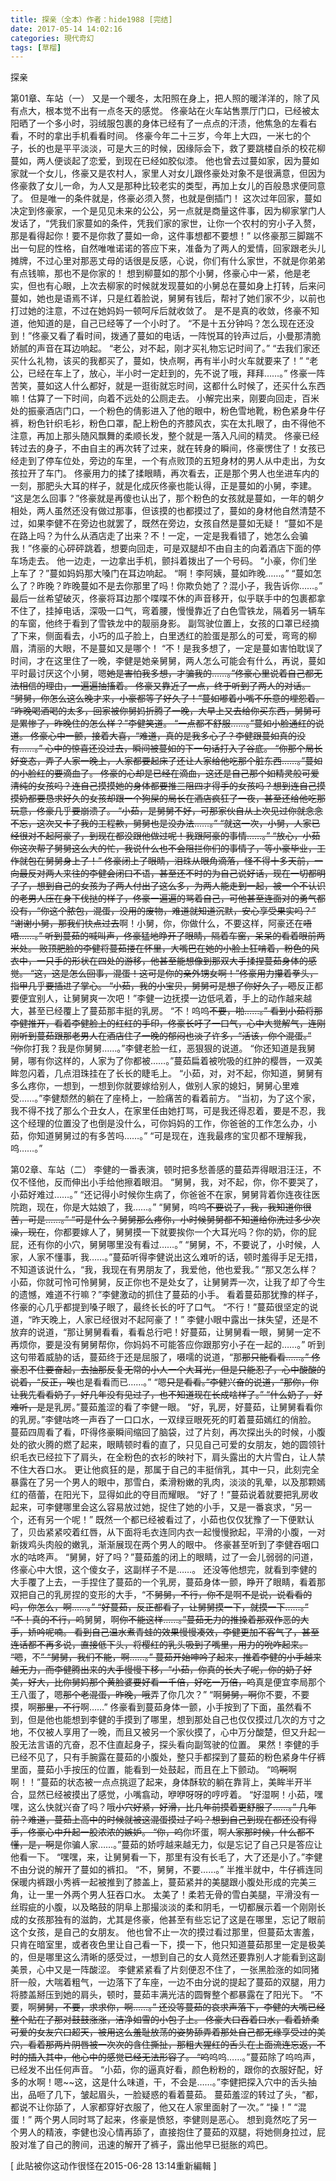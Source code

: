 ```yaml
---
title: 探亲（全本）作者：hide1988 [完结]
date: 2017-05-14 14:02:16
categories: 現代奇幻
tags: [草榴]
---
```

探亲


第01章、车站（一）
又是一个暖冬，太阳照在身上，把人照的暖洋洋的，除了风有点大，根本觉不出有一点冬天的感觉。
佟豪站在火车站售票厅门口，已经被太阳晒了一个多小时，羽绒服包裹的身体已经有了一点点的汗渍，他焦急的左看右看，不时的拿出手机看看时间。
佟豪今年二十三岁，今年上大四，一米七的个子，长的也是平平淡淡，可是大三的时候，因缘际会下，救了要跳楼自杀的校花柳蔓如，两人便谈起了恋爱，到现在已经如胶似漆。
他也曾去过蔓如家，因为蔓如家就一个女儿，佟豪又是农村人，家里人对女儿跟佟豪处对象不是很满意，但因为佟豪救了女儿一命，为人又是那种比较老实的类型，再加上女儿的百般恳求便同意了。
但是唯一的条件就是，佟豪必须入赘，也就是倒插门！
这次过年回家，蔓如决定到佟豪家，一个是见见未来的公公，另一点就是商量这件事，因为柳家掌门人发话了，“凭我们家蔓如的条件，凭我们家的家世，让你一个农村的穷小子入赘，那是看得起你！要不是你救了蔓如一命，这件事想都不要想！”
以佟豪那三脚踹不出一句屁的性格，自然唯唯诺诺的答应下来，准备为了两人的爱情，回家跟老头儿摊牌，不过心里对那恶丈母的话很是反感，心说，你们有什么家世，不就是你弟弟有点钱嘛，那也不是你家的！
想到柳蔓如的那个小舅，佟豪心中一紧，他是老实，但也有心眼，上次去柳家的时候就发现蔓如的小舅总在蔓如身上打转，后来问蔓如，她也是语焉不详，只是红着脸说，舅舅有钱后，帮衬了她们家不少，以前也打过她的注意，不过在她妈妈一顿呵斥后就收敛了。
是不是真的收敛，佟豪不知道，他知道的是，自己已经等了一个小时了。
“不是十五分钟吗？怎么现在还没到！”佟豪又看了看时间，拨通了蔓如的电话，一阵悦耳的铃声过后，小曼那清脆娇腻的声音在耳边响起。
“老公，对不起，刚才买礼物忘记时间了。”
“去我们家还买什么礼物，该买的我都买了，蔓如，快点啊，再有半小时火车就要来了！”
“老公，已经在车上了，放心，半小时一定赶到的，先不说了哦，拜拜……。”
佟豪一阵苦笑，蔓如这人什么都好，就是一逛街就忘时间，这都什么时候了，还买什么东西嘛！估算了一下时间，向着不远处的公厕走去。
小解完出来，刚要向回走，百米处的振豪酒店门口，一个粉色的倩影进入了他的眼中，粉色雪地靴，粉色紧身牛仔裤，粉色针织毛衫，粉色口罩，配上粉色的齐膝风衣，实在太扎眼了，由不得他不注意，再加上那头随风飘舞的柔顺长发，整个就是一落入凡间的精灵。
佟豪已经转过去的身子，不由自主的再次转了过来，就在转身的瞬间，佟豪愣住了！女孩已经走到了停车位处，旁边的车里，一个有点败顶的五短身材的男人从中走出，为女孩拉开了车门。
佟豪用力的揉了揉眼睛，再次看去，正是那个男人也坐进车内的一刻，那肥头大耳的样子，就是化成灰佟豪也能认得，正是蔓如的小舅，李建。
“这是怎么回事？”佟豪就是再傻也认出了，那个粉色的女孩就是蔓如，一年的朝夕相处，两人虽然还没有做过那事，但该摸的也都摸过了，蔓如的身材他自然清楚不过，如果李健不在旁边也就罢了，既然在旁边，女孩自然是蔓如无疑！
“蔓如不是在路上吗？为什么从酒店走了出来？不！一定，一定是我看错了，她怎么会骗我！”佟豪的心砰砰跳着，想要向回走，可是双腿却不由自主的向着酒店下面的停车场走去。
他一边走，一边拿出手机，颤抖着拨出了一个号码。
“小豪，你们坐上车了？”蔓如妈妈那大嗓门在耳边响起。
“啊！李阿姨，蔓如昨晚……。”
“蔓如怎么了？昨晚？昨晚蔓如不是去你那里了吗！你欺负她了？混小子，我告诉你……。”
最后一丝希望破灭，佟豪将耳边那个喋喋不休的声音移开，似乎联手中的包裹都拿不住了，挂掉电话，深吸一口气，弯着腰，慢慢靠近了白色雪铁龙，隔着另一辆车的车窗，他终于看到了雪铁龙中的靓丽身影。
副驾驶位置上，女孩的口罩已经摘了下来，侧面看去，小巧的瓜子脸上，白里透红的脸蛋是那么的可爱，弯弯的柳眉，清丽的大眼，不是蔓如又是哪个！
“不！是我多想了，一定是蔓如害怕耽误了时间，才在这里住了一晚，李健是她亲舅舅，两人怎么可能会有什么，再说，蔓如平时最讨厌这个小舅，嗯~~她是害怕我多想，才骗我的……。”佟豪心里说着自己都无法相信的理由，一遍遍抽搐着。
佟豪又靠近了一点，终于听到了两人的对话。
“舅舅，你怎么这么晚才来，小豪都等了好久了！”蔓如嘟着小嘴不乐意的埋怨着。
“昨晚喝酒喝的太多，回家被你舅妈折腾了一晚，大早上又去给你买东西，舅舅可是累惨了，昨晚住的怎么样？”李健笑道。
“一点都不舒服……。”蔓如小脸通红的说道。
佟豪心中一颤，接着大喜，“难道，真的是我多心了？李健跟蔓如真的没有……。”
心中的惊喜还没过去，瞬间被蔓如的下一句话打入了谷底。
“你那个局长好变态，弄了人家一晚上，人家都要起床了还让人家给他吃那个脏东西……。”蔓如的小脸红的要滴血了。
佟豪的心却是已经在滴血，这还是自己那个如精灵般可爱清纯的女孩吗？连自己摸摸她的身体都要推三阻四才得手的女孩吗？想到连自己摸摸奶都要恳求好久的女孩却跟一个狗屎的局长在酒店疯狂了一夜，甚至还给他吃那玩意，佟豪几乎要崩溃了。
“小茹，是舅舅不好，可那家伙自从上次见过你就念念不忘，这次又卡了我的工程款，舅舅也是没办法……。”
“就这一次，小舅，人家已经很对不起阿豪了，到现在都没跟他做过呢！我跟阿豪的事情……。”
“放心，小茹你这次帮了舅舅这么大的忙，我说什么也不会阻拦你们的事情了，等小豪毕业，工作就包在舅舅身上了！”
佟豪闭上了眼睛，泪珠从眼角滴落，怪不得十多天前，一向最反对两人来往的李健会闭口不语，甚至还不时的为自己说好话，现在一切都明了了，想到自己的女孩为了两人付出了这么多，为两人能走到一起，被一个不认识的老男人压在身下伐挞的样子，佟豪一遍遍的骂着自己，可他甚至连面对的勇气都没有，“你这个脓包，混蛋，没用的废物，难道就知道沉默，安心享受果实吗？”
“谢谢小舅，那我们快点过去~~啊！小舅，你，你做什么，不要这样，阿豪还在~~唔唔……。”
听到蔓茹的喊叫声，佟豪猛地睁开了眼睛，隔着车窗，呆呆的看着眼前两米处。
败顶肥脸的李健将蔓茹搂在怀里，大嘴巴在她的小脸上狂啃着，粉色的风衣中，一只手的形状在四处的游移，他甚至能想像到那双大手揉捏蔓茹身体的感觉。
“这，这是怎么回事，混蛋！这可是你的亲外甥女啊！”佟豪用力攥着拳头，指甲几乎要插进了掌心。
“小茹，我的小宝贝，舅舅可是想了你好久了，嗯~~反正都要便宜别人，让舅舅爽一次吧！”李健一边抚摸一边低吼着，手上的动作越来越大，甚至已经覆上了蔓茹那丰挺的乳房。
“不！呜呜~~不要，啪……。”
看到小茹将那李健推开，看着李健脸上的红红的手印，佟豪长吁了一口气，心中大觉解气，连刚刚听到蔓茹跟那老男人在酒店住了一晚的郁闷也淡了许多，“活该，你个混蛋。”
“你~~你打我？我是你舅舅……。”李健老脸一红，恶狠狠的说道。
“你还知道是我舅舅，哪有你这样的，人家为了你都被……。”蔓茹扁着被吮吸的红肿的樱唇，一双美眸忽闪着，几点泪珠挂在了长长的睫毛上。
“小茹，对，对不起，你知道，舅舅有多么疼你，一想到，一想到你就要嫁给别人，做别人家的媳妇，舅舅心里难受……。”李健颓然的躺在了座椅上，一脸痛苦的看着前方。
“当初，为了这个家，我不得不找了那么个丑女人，在家里任由她打骂，可是我还得忍着，要是不忍，我这个经理的位置没了也倒是没什么，可你妈妈的工作，你爸爸的工作怎么办，小茹，你知道舅舅过的有多苦吗……。”
“可是现在，连我最疼的宝贝都不理解我，呜……。”


第02章、车站（二）
李健的一番表演，顿时把多愁善感的蔓茹弄得眼泪汪汪，不仅不怪他，反而伸出小手给他擦着眼泪。
“舅舅，我，对不起，你，你不要哭了，小茹好难过……。”
“还记得小时候你生病了，你爸爸不在家，舅舅背着你连夜往医院跑，现在，你是大姑娘了，我……。”
“舅舅，呜呜~~不要说了，我，我知道你很苦，可是……。”
“可是什么？舅舅那么疼你，小时候舅舅都不知道给你洗过多少次澡，现在~~，你都要嫁人了，舅舅摸一下就要挨你一个大耳光吗？你的奶，你的屁屁，还有你的小穴，舅舅哪里没有看过……。”
“舅舅，不，不要说了，小时候，人家，人家不懂事，我……。”蔓茹听得李健说出这么难听的话，顿时羞得手足无措，不知道该说什么，“我，我现在有男朋友了，我爱他，他也爱我。”
“那又怎么样？小茹，你就可怜可怜舅舅，反正你也不是处女了，让舅舅弄一次，让我了却了今生的遗憾，难道不行嘛？”李健激动的抓住了蔓茹的小手。
看着蔓茹那犹豫的样子，佟豪的心几乎都提到嗓子眼了，最终长长的吁了口气。
“不行！”蔓茹很坚定的说道，“昨天晚上，人家已经很对不起阿豪了！”
李健小眼中露出一抹失望，还是不放弃的说道，“那让舅舅看看，看看总行吧！好蔓茹，让舅舅看一眼，舅舅一定不再烦你，要是没有舅舅帮你，你妈妈不可能答应你跟那穷小子在一起的……。”
听到这句带着威胁的话，蔓茹终于还是屈服了，嗫嚅的说道，“那~~那只能看看……。”
佟豪忍不住要奋起，去抽那反复无常的小人一个大耳光，但是只能忍了，心中酸酸的说着，“反正，唉~~也是看看而已……。”
“嗯~~只是看看。”李健兴奋的说道，“那你，你让我先看看奶子，好几年没有见过了，也不知道现在长成啥样了。”
“什么奶子，好难听，是~~是乳房。”蔓茹羞涩的看了李健一眼。
“好，乳房，好蔓茹，让舅舅看看你的乳房。”李健咕咚一声吞了一口口水，一双绿豆眼死死的盯着蔓茹嫣红的俏脸。
蔓茹四周看了看，吓得佟豪瞬间缩回了脑袋，过了片刻，再次探出头的时候，小腹处的欲火腾的燃了起来，眼睛顿时看的直了，只见自己可爱的女朋友，她的圆领针织毛衣已经拉下了肩头，在全粉色的衣衫的映衬下，肩头露出的大片雪白，让人禁不住大吞口水。
更让他疯狂的是，那属于自己的丰挺俏乳，其中一只，此刻完全暴露在了另一个男人的眼中，那雪白，柔滑粉嫩的乳肉，淡淡的乳晕，以及那颗嫣红的蓓蕾，在阳光下，显得如此的夺目而耀眼。
“好了！”蔓茹说着就要把乳房收起来，可李健哪里会这么容易放过她，捉住了她的小手，又是一番哀求，“另一个，还有另一个呢！”
既然一个都已经被看过了，小茹也仅仅犹豫了一下便默认了，贝齿紧紧咬着红唇，从下面将毛衣连同内衣一起慢慢掀起，平滑的小腹，一对新拨鸡头肉般的嫩乳，渐渐展现在两个男人的眼中。
佟豪甚至听到了李健吞咽口水的咕咚声。
“舅舅，好了吗？”蔓茹羞的闭上的眼睛，过了一会儿弱弱的问道，佟豪心中大恨，这个傻女子，这副样子不是……。
还没等他想完，就看到李健的大手覆了上去，一手捏住了蔓茹的一个乳房，蔓茹身体一颤，睁开了眼睛，看着那双把自己的乳房捏的变形的大手，“不~~舅舅，不行，你不是~~啊~~不是说，说看看的吗，你怎么，啊……。”
“好蔓茹，反正都看了，让舅舅摸一下，就摸一下……。”
“不！真的不行，呜~~舅舅，啊~~你不能这样……。”蔓茹无力的推搡着那双作恶的大手，娇吟呢喃。
看到自己温水煮青蛙的效果慢慢凑效，李健更加不客气了，甚至连话都不再多说，直接低下头，将樱红的乳头吸到了嘴里，用力的吮咋起来。
“嗯~~，不~~”
“舅舅，我们不能，啊……。”
蔓茹开始呻吟了起来，推着李健的小手越来越无力，而李健腾出来的大手慢慢下移，“小茹，你真的长大了呢，你的奶子好美，好大，比你舅妈那个黄脸婆要好看一千倍，好吃一万倍，呜~~真是便宜李局那个王八蛋了，嗯~~那个老混蛋，昨晚，哦~~弄了你几次？”
“啊~~舅舅，啊~~你不要，不要摸，啊~~那里，不行~~啊……”
佟豪看到蔓茹身体一颤，小手按到了下面，虽然看不到，但是他也能想到李健的手摸到了哪里，想到那处自己也仅仅摸过几次的方寸之地，不仅被人享用了一晚，而且又被另一个家伙摸了，心中万分酸楚，但又升起一股无法言语的亢奋，忍不住直起身子，探头看向副驾驶的位置。
果然！李健的手已经不见了，只有手腕露在蔓茹的小腹处，整只手都探到了蔓茹的粉色紧身牛仔裤里面，蔓茹小手按压的位置，能看到一处鼓起，而且在上下颤动。
“呜~~啊~~啊啊！！”蔓茹的状态被一点点挑逗了起来，身体酥软的躺在靠背上，美眸半开半合，显然已经被摸出了感觉，小嘴翕动，咿咿呀呀的哼哼着。
“好湿啊！小茹，嘿嘿，这么快就兴奋了吗？哦~~小穴好紧，好滑，比几年前摸着更舒服了……。”
几年前？难道，蔓茹上高中的时候就被这混蛋摸过了吗？想到自己到现在都还没有得手，佟豪心中升起一股浓浓的嫉妒。
“你，呜~~你坏蛋，啊~~人家那时候，什么都不懂，是，啊~~是你骗人家……。”蔓茹的娇哼越来越无力，似是忘记了自己只是答应让他看一下。
“嘿嘿，来，让舅舅看一下，那里有没有长毛了，大了还是小了。”李健不由分说的解开了蔓如的裤扣。
“不，舅舅，不要……。”
半推半就中，牛仔裤连同保暖内裤跟小秀裤一起被推到了膝盖上，蔓茹紧并的美腿跟小腹处形成的完美三角，让一里一外两个男人狂吞口水。
太美了！柔若无骨的雪白美腿，平滑没有一丝瑕疵的小腹，以及略鼓的阴阜上那撮淡淡的柔和阴毛，一切都展示着一个刚刚长成的女孩那独有的滋韵，尤其是佟豪，他甚至有些忘记了这是在哪里，忘记了眼前这个女孩，是自己的女朋友。
他也曾不止一次的摸过看过那里，但蔓茹太害羞，只肯在暗室里，或者夜色里让自己看一下，摸一下，他只知道蔓茹那里一定是极美的，但是哪里这么清晰的感受过，一想到自己的女人竟然还要靠别人才能看到这副美景，心中又是一阵酸涩。
李健紧紧看了片刻便忍不住了，一张黑脸涨的如同猪肝一般，大喘着粗气，一边落下了车座，一边不由分说的提起了蔓茹的双腿，用力将膝盖掰压到她的肩头，顿时，蔓茹丰满光洁的圆臀整个都暴露在了阳光下。
“不要，啊~~舅舅，不要，求求你，啊……。”
还没等蔓茹的哀求声落下，李健的大嘴已经整个贴在了那对鼓鼓涨涨，洁净如雪的小包子上。
佟豪大口吞着口水，看着娇柔可爱的女友穴口超天，被用这么羞耻放荡的姿势舔弄着那处自己都无缘享受过的美穴，看着那两片阴唇被一次次的含住撕扯，那粗大猩红的舌头在上面流连忘返，不时的插入其中，他心中的感觉已经无法形容了。
“呜~~呜呜……。”蔓茹除了呜呜声，已经发不出任何声音。
“小茹，你的逼真好看，颜色粉粉的，跟你的衣服好配，好多的水啊！嗯~~这，这是什么味道，干，不会是……。”李健把探入穴中的舌头抽出，品咂了几下，皱起眉头，一脸疑惑的看着蔓茹。
蔓茹羞涩的转过了头，“都，都说不让你舔了，人家都穿好衣服了，他又在人家里面射了一次。”
“操！”
“混蛋！”
两个男人同时骂了起来，佟豪是愤怒，李健则是恶心。
想到竟然吃了另一个男人的精液，李健也没心情再舔了，直接抱住了蔓茹的双腿，将她侧身拉过，屁股对准了自己的胯间，迅速的解开了裤子，露出他早已挺胀的鸡巴。


[ 此貼被你这动作很怪在2015-06-28 13:14重新編輯 ]